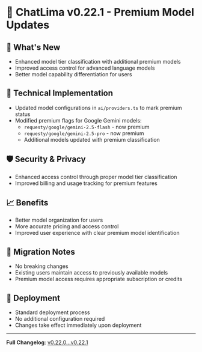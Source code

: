 # 🚀 ChatLima v0.22.1 - Premium Model Updates

## 🎯 What's New
- Enhanced model tier classification with additional premium models
- Improved access control for advanced language models
- Better model capability differentiation for users

## 🔧 Technical Implementation
- Updated model configurations in `ai/providers.ts` to mark premium status
- Modified premium flags for Google Gemini models:
  - `requesty/google/gemini-2.5-flash` - now premium
  - `requesty/google/gemini-2.5-pro` - now premium
  - Additional models updated with premium classification

## 🛡️ Security & Privacy
- Enhanced access control through proper model tier classification
- Improved billing and usage tracking for premium features

## 📈 Benefits
- Better model organization for users
- More accurate pricing and access control
- Improved user experience with clear premium model identification

## 🔄 Migration Notes
- No breaking changes
- Existing users maintain access to previously available models
- Premium model access requires appropriate subscription or credits

## 🚀 Deployment
- Standard deployment process
- No additional configuration required
- Changes take effect immediately upon deployment

---

**Full Changelog**: [v0.22.0...v0.22.1](https://github.com/brooksy4503/chat-bot/compare/v0.22.0...v0.22.1) 